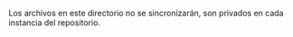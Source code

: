Los archivos en este directorio no se sincronizarán,
son privados en cada instancia del repositorio.
